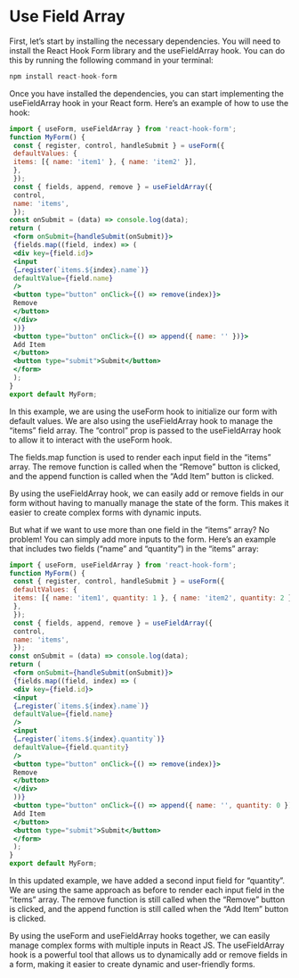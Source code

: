 # Use Field Array

First, let’s start by installing the necessary dependencies. You will need to install the React Hook Form library and the useFieldArray hook. You can do this by running the following command in your terminal:

```jsx
npm install react-hook-form
```

Once you have installed the dependencies, you can start implementing the useFieldArray hook in your React form. Here’s an example of how to use the hook:

```jsx
import { useForm, useFieldArray } from 'react-hook-form';
function MyForm() {
 const { register, control, handleSubmit } = useForm({
 defaultValues: {
 items: [{ name: 'item1' }, { name: 'item2' }],
 },
 });
 const { fields, append, remove } = useFieldArray({
 control,
 name: 'items',
 });
const onSubmit = (data) => console.log(data);
return (
 <form onSubmit={handleSubmit(onSubmit)}>
 {fields.map((field, index) => (
 <div key={field.id}>
 <input
 {…register(`items.${index}.name`)}
 defaultValue={field.name}
 />
 <button type="button" onClick={() => remove(index)}>
 Remove
 </button>
 </div>
 ))}
 <button type="button" onClick={() => append({ name: '' })}>
 Add Item
 </button>
 <button type="submit">Submit</button>
 </form>
 );
}
export default MyForm;
```

In this example, we are using the useForm hook to initialize our form with default values. We are also using the useFieldArray hook to manage the “items” field array. The “control” prop is passed to the useFieldArray hook to allow it to interact with the useForm hook.

The fields.map function is used to render each input field in the “items” array. The remove function is called when the “Remove” button is clicked, and the append function is called when the “Add Item” button is clicked.

By using the useFieldArray hook, we can easily add or remove fields in our form without having to manually manage the state of the form. This makes it easier to create complex forms with dynamic inputs.

But what if we want to use more than one field in the “items” array? No problem! You can simply add more inputs to the form. Here’s an example that includes two fields (“name” and “quantity”) in the “items” array:

```jsx
import { useForm, useFieldArray } from 'react-hook-form';
function MyForm() {
 const { register, control, handleSubmit } = useForm({
 defaultValues: {
 items: [{ name: 'item1', quantity: 1 }, { name: 'item2', quantity: 2 }],
 },
 });
 const { fields, append, remove } = useFieldArray({
 control,
 name: 'items',
 });
const onSubmit = (data) => console.log(data);
return (
 <form onSubmit={handleSubmit(onSubmit)}>
 {fields.map((field, index) => (
 <div key={field.id}>
 <input
 {…register(`items.${index}.name`)}
 defaultValue={field.name}
 />
 <input
 {…register(`items.${index}.quantity`)}
 defaultValue={field.quantity}
 />
 <button type="button" onClick={() => remove(index)}>
 Remove
 </button>
 </div>
 ))}
 <button type="button" onClick={() => append({ name: '', quantity: 0 })}>
 Add Item
 </button>
 <button type="submit">Submit</button>
 </form>
 );
}
export default MyForm;
```

In this updated example, we have added a second input field for “quantity”. We are using the same approach as before to render each input field in the “items” array. The remove function is still called when the “Remove” button is clicked, and the append function is still called when the “Add Item” button is clicked.

By using the useForm and useFieldArray hooks together, we can easily manage complex forms with multiple inputs in React JS. The useFieldArray hook is a powerful tool that allows us to dynamically add or remove fields in a form, making it easier to create dynamic and user-friendly forms.